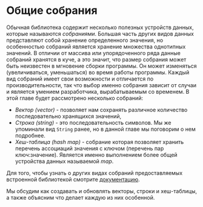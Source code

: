 # Общие собрания

Обычная библиотека содержит несколько полезных устройств данных, которые называются *собраниями*. Большая часть других видов данных представляют собой хранение определенного значения, но особенностью собраний является хранение множества однотипных значений. В отличии от массива или упорядоченного ряда данные собраний хранятся в куче, а это значит, что размер собрания может быть неизвестен в мгновение сборки программы. Он может изменяться (увеличиваться, уменьшаться) во время работы программы. Каждый вид собраний имеет свои возможности и отличается по производительности, так что выбор именно собрания зависит от случаи и является умением разработчика, вырабатываемым со временем. В этой главе будет рассмотрено несколько собраний:

- *Вектор (vector)* - позволяет нам сохранять различное количество последовательно хранящихся значений,
- *Строка (string)* - это последовательность символов. Мы же упоминали вид `String` ранее, но в данной главе мы поговорим о нем подробнее.
- *Хеш-таблица (hash map)* - собрание которая позволяет хранить перечень ассоциаций значения с ключом (перечень пар ключ:значение). Является именно выполнением более общей устройства данных называемой *map*.

Для того, чтобы узнать о других видах собраний предоставляемых встроенной библиотекой смотрите [документацию](https://doc.rust-lang.org/std/collections/index.html).

Мы обсудим как создавать и обновлять векторы, строки и хеш-таблицы, а также объясним что делает каждую из них особенной.


